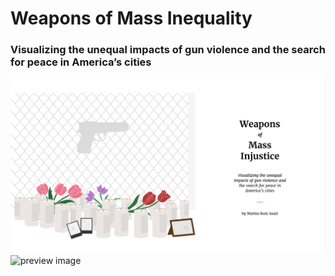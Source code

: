 # Weapons of Mass Inequality

### Visualizing the unequal impacts of gun violence and the search for peace in America’s cities

![preview image](preview.png)
![preview image](preview.gif)